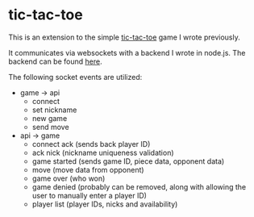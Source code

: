 tic-tac-toe
===========

This is an extension to the simple [tic-tac-toe](https://github.com/vitosamson/tic-tac-toe) game I wrote previously.

It communicates via websockets with a backend I wrote in node.js. The backend can be found [here](https://github.com/vitosamson/tic-tac-api).

The following socket events are utilized:
  - game -> api
    - connect
    - set nickname
    - new game
    - send move
  - api -> game
    - connect ack (sends back player ID)
    - ack nick (nickname uniqueness validation)
    - game started (sends game ID, piece data, opponent data)
    - move (move data from opponent)
    - game over (who won)
    - game denied (probably can be removed, along with allowing the user to manually enter a player ID)
    - player list (player IDs, nicks and availability)
